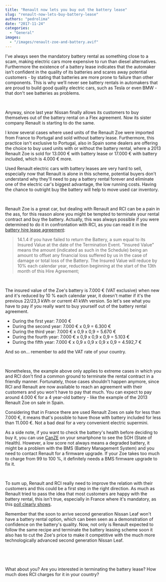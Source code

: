 ```yaml
---
title: "Renault now lets you buy out the battery lease"
slug: "renault-now-lets-buy-battery-lease"
authors: "pedrolima"
date: "2017-11-24"
categories:
  - "General"
images:
  - "/images/renault-zoe-and-battery.avif"
---
```


I've always seen the mandatory battery rental as something close to a scam, making electric cars more expensive to run than diesel alternatives. Furthermore the existence of a battery lease indicates that the automaker isn’t confident in the quality of its batteries and scares away potential customers - by stating that batteries are more prone to failure than other components. This is why we’ll never see battery rentals in automakers that are proud to build good quality electric cars, such as Tesla or even BMW - that don't see batteries as problems.

 

Anyway, since last year Nissan finally allows its customers to buy themselves out of the battery rental on a Flex agreement. Now its sister company Renault is starting to do the same.

I know several cases where used units of the Renault Zoe were imported from France to Portugal and sold without battery lease. Furthermore, this practice isn't exclusive to Portugal, also in Spain some dealers are offering the choice to buy used units with or without the battery rental, where a 2013 Renault Zoe is sold for 13.000 € with battery lease or 17.000 € with battery included, which is 4.000 € more.

Used Renault electric cars with battery leases are very hard to sell, especially now that Renault is alone in this scheme, potential buyers don't understand why they'll need to pay a battery rental forever and eliminate one of the electric car's biggest advantage, the low running costs. Having the chance to outright buy the battery will help to move used car inventory.

 

Renault Zoe is a great car, but dealing with Renault and RCI can be a pain in the ass, for this reason alone you might be tempted to terminate your rental contract and buy the battery. Actually, this was always possible if you were determined to do it in confrontation with RCI, as you can read it in the [battery hire lease agreement](http://myrenaultzoe.com/Docs/BatteryHireLeaseAgreement.pdf):

> 14.1.4 if you have failed to return the Battery, a sum equal to its Insured Value at the date of the Termination Event. "Insured Value" means the amount (indicated as such in the Schedule) being an amount to offset any financial loss suffered by us in the case of damage or total loss of the Battery. The Insured Value will reduce by 10% each calendar year, reduction beginning at the start of the 13th month of this Hire Agreement;

 

The insured value of the Zoe's battery is 7.000 € (VAT exclusive) when new and it's reduced by 10 % each calendar year, it doesn't matter if it's the previous 22/23,3 kWh or current 41 kWh version. So let's see what you have to pay if you really want to buy yourself out of the battery rental agreement.

- During the first year: 7.000 €
- During the second year: 7.000 € x 0,9 = 6.300 €
- During the third year: 7.000 € x 0,9 x 0,9 = 5.670 €
- During the fourth year: 7.000 € x 0,9 x 0,9 x 0,9 = 5.103 €
- During the fifth year: 7.000 € x 0,9 x 0,9 x 0,9 x 0,9 = 4.592,7 €

And so on... remember to add the VAT rate of your country.

 

Nonetheless, the example above only applies to extreme cases in which you and RCI don't find a common ground to terminate the rental contract in a friendly manner. Fortunately, those cases shouldn't happen anymore, since RCI and Renault are now available to reach an agreement with their customers and you won't have to pay that much. You can expect to pay around 4.000 € for a 4 year-old battery - like the example of the 2013 Renault Zoe on sale in Spain.

Considering that in France there are used Renault Zoes on sale for less than 7.000 €, it means that's possible to have those with battery included for less than 11.000 €. Not a bad deal for a very convenient electric supermini.

As a side note, if you want to check the battery's health before deciding to buy it, you can use [CanZE](https://canze.fisch.lu/) on your smartphone to see the SOH (State of Health). However, a low score not always means a degraded battery, it might be a problem with the BMS (Battery Management System) and you need to contact Renault for a firmware upgrade. If your Zoe takes too much to charge from 99 to 100 %, it definitely needs a BMS firmware upgrade to fix it.

 

To sum up, Renault and RCI really need to improve the relation with their customers and this could be a first step in the right direction. As much as Renault tried to pass the idea that most customers are happy with the battery rental, this isn't true, especially in France where it's mandatory, as this [poll clearly shows](http://www.automobile-propre.com/forums/renault-zoe/renault-zoe-vente-en-france-batterie-incluse-t6685.html).

Remember that the soon to arrive second generation Nissan Leaf won't have a battery rental option, which can been seen as a demonstration of confidence on the battery's quality. Now, not only is Renault expected to follow the same recipe and terminate the battery leasing scheme soon it also has to cut the Zoe's price to make it competitive with the much more technologically advanced second generation Nissan Leaf.

 

 

What about you? Are you interested in terminating the battery lease? How much does RCI charges for it in your country?
